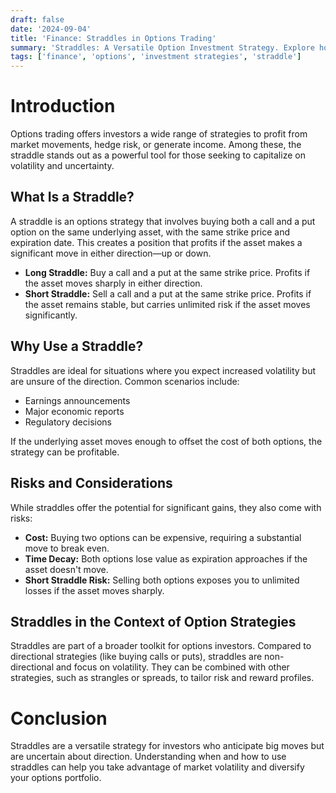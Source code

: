 ```yaml
---
draft: false
date: '2024-09-04'
title: 'Finance: Straddles in Options Trading'
summary: 'Straddles: A Versatile Option Investment Strategy. Explore how straddles work and their role in option investment strategies.'
tags: ['finance', 'options', 'investment strategies', 'straddle']
---
```


# Introduction

Options trading offers investors a wide range of strategies to profit from market movements, hedge risk, or generate income. Among these, the straddle stands out as a powerful tool for those seeking to capitalize on volatility and uncertainty.

## What Is a Straddle?

A straddle is an options strategy that involves buying both a call and a put option on the same underlying asset, with the same strike price and expiration date. This creates a position that profits if the asset makes a significant move in either direction—up or down.

- **Long Straddle:** Buy a call and a put at the same strike price. Profits if the asset moves sharply in either direction.
- **Short Straddle:** Sell a call and a put at the same strike price. Profits if the asset remains stable, but carries unlimited risk if the asset moves significantly.

## Why Use a Straddle?

Straddles are ideal for situations where you expect increased volatility but are unsure of the direction. Common scenarios include:

- Earnings announcements
- Major economic reports
- Regulatory decisions

If the underlying asset moves enough to offset the cost of both options, the strategy can be profitable.

## Risks and Considerations

While straddles offer the potential for significant gains, they also come with risks:

- **Cost:** Buying two options can be expensive, requiring a substantial move to break even.
- **Time Decay:** Both options lose value as expiration approaches if the asset doesn't move.
- **Short Straddle Risk:** Selling both options exposes you to unlimited losses if the asset moves sharply.

## Straddles in the Context of Option Strategies

Straddles are part of a broader toolkit for options investors. Compared to directional strategies (like buying calls or puts), straddles are non-directional and focus on volatility. They can be combined with other strategies, such as strangles or spreads, to tailor risk and reward profiles.

# Conclusion

Straddles are a versatile strategy for investors who anticipate big moves but are uncertain about direction. Understanding when and how to use straddles can help you take advantage of market volatility and diversify your options portfolio.
